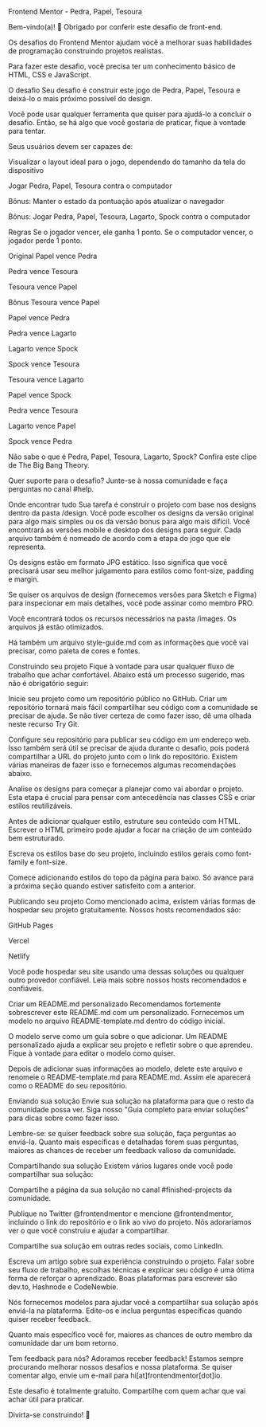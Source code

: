 Frontend Mentor - Pedra, Papel, Tesoura


Bem-vindo(a)! 👋
Obrigado por conferir este desafio de front-end.

Os desafios do Frontend Mentor ajudam você a melhorar suas habilidades de programação construindo projetos realistas.

Para fazer este desafio, você precisa ter um conhecimento básico de HTML, CSS e JavaScript.

O desafio
Seu desafio é construir este jogo de Pedra, Papel, Tesoura e deixá-lo o mais próximo possível do design.

Você pode usar qualquer ferramenta que quiser para ajudá-lo a concluir o desafio. Então, se há algo que você gostaria de praticar, fique à vontade para tentar.

Seus usuários devem ser capazes de:

Visualizar o layout ideal para o jogo, dependendo do tamanho da tela do dispositivo

Jogar Pedra, Papel, Tesoura contra o computador

Bônus: Manter o estado da pontuação após atualizar o navegador

Bônus: Jogar Pedra, Papel, Tesoura, Lagarto, Spock contra o computador

Regras
Se o jogador vencer, ele ganha 1 ponto.
Se o computador vencer, o jogador perde 1 ponto.

Original
Papel vence Pedra

Pedra vence Tesoura

Tesoura vence Papel

Bônus
Tesoura vence Papel

Papel vence Pedra

Pedra vence Lagarto

Lagarto vence Spock

Spock vence Tesoura

Tesoura vence Lagarto

Papel vence Spock

Pedra vence Tesoura

Lagarto vence Papel

Spock vence Pedra

Não sabe o que é Pedra, Papel, Tesoura, Lagarto, Spock? Confira este clipe de The Big Bang Theory.

Quer suporte para o desafio? Junte-se à nossa comunidade e faça perguntas no canal #help.

Onde encontrar tudo
Sua tarefa é construir o projeto com base nos designs dentro da pasta /design.
Você pode escolher os designs da versão original para algo mais simples ou os da versão bonus para algo mais difícil.
Você encontrará as versões mobile e desktop dos designs para seguir. Cada arquivo também é nomeado de acordo com a etapa do jogo que ele representa.

Os designs estão em formato JPG estático. Isso significa que você precisará usar seu melhor julgamento para estilos como font-size, padding e margin.

Se quiser os arquivos de design (fornecemos versões para Sketch e Figma) para inspecionar em mais detalhes, você pode assinar como membro PRO.

Você encontrará todos os recursos necessários na pasta /images. Os arquivos já estão otimizados.

Há também um arquivo style-guide.md com as informações que você vai precisar, como paleta de cores e fontes.

Construindo seu projeto
Fique à vontade para usar qualquer fluxo de trabalho que achar confortável. Abaixo está um processo sugerido, mas não é obrigatório seguir:

Inicie seu projeto como um repositório público no GitHub. Criar um repositório tornará mais fácil compartilhar seu código com a comunidade se precisar de ajuda.
Se não tiver certeza de como fazer isso, dê uma olhada neste recurso Try Git.

Configure seu repositório para publicar seu código em um endereço web. Isso também será útil se precisar de ajuda durante o desafio, pois poderá compartilhar a URL do projeto junto com o link do repositório.
Existem várias maneiras de fazer isso e fornecemos algumas recomendações abaixo.

Analise os designs para começar a planejar como vai abordar o projeto.
Esta etapa é crucial para pensar com antecedência nas classes CSS e criar estilos reutilizáveis.

Antes de adicionar qualquer estilo, estruture seu conteúdo com HTML. Escrever o HTML primeiro pode ajudar a focar na criação de um conteúdo bem estruturado.

Escreva os estilos base do seu projeto, incluindo estilos gerais como font-family e font-size.

Comece adicionando estilos do topo da página para baixo. Só avance para a próxima seção quando estiver satisfeito com a anterior.

Publicando seu projeto
Como mencionado acima, existem várias formas de hospedar seu projeto gratuitamente.
Nossos hosts recomendados são:

GitHub Pages

Vercel

Netlify

Você pode hospedar seu site usando uma dessas soluções ou qualquer outro provedor confiável. Leia mais sobre nossos hosts recomendados e confiáveis.

Criar um README.md personalizado
Recomendamos fortemente sobrescrever este README.md com um personalizado.
Fornecemos um modelo no arquivo README-template.md dentro do código inicial.

O modelo serve como um guia sobre o que adicionar.
Um README personalizado ajuda a explicar seu projeto e refletir sobre o que aprendeu.
Fique à vontade para editar o modelo como quiser.

Depois de adicionar suas informações ao modelo, delete este arquivo e renomeie o README-template.md para README.md. Assim ele aparecerá como o README do seu repositório.

Enviando sua solução
Envie sua solução na plataforma para que o resto da comunidade possa ver.
Siga nosso "Guia completo para enviar soluções" para dicas sobre como fazer isso.

Lembre-se: se quiser feedback sobre sua solução, faça perguntas ao enviá-la.
Quanto mais específicas e detalhadas forem suas perguntas, maiores as chances de receber um feedback valioso da comunidade.

Compartilhando sua solução
Existem vários lugares onde você pode compartilhar sua solução:

Compartilhe a página da sua solução no canal #finished-projects da comunidade.

Publique no Twitter @frontendmentor e mencione @frontendmentor, incluindo o link do repositório e o link ao vivo do projeto. Nós adoraríamos ver o que você construiu e ajudar a compartilhar.

Compartilhe sua solução em outras redes sociais, como LinkedIn.

Escreva um artigo sobre sua experiência construindo o projeto.
Falar sobre seu fluxo de trabalho, escolhas técnicas e explicar seu código é uma ótima forma de reforçar o aprendizado.
Boas plataformas para escrever são dev.to, Hashnode e CodeNewbie.

Nós fornecemos modelos para ajudar você a compartilhar sua solução após enviá-la na plataforma.
Edite-os e inclua perguntas específicas quando quiser receber feedback.

Quanto mais específico você for, maiores as chances de outro membro da comunidade dar um bom retorno.

Tem feedback para nós?
Adoramos receber feedback! Estamos sempre procurando melhorar nossos desafios e nossa plataforma.
Se quiser comentar algo, envie um e-mail para hi[at]frontendmentor[dot]io.

Este desafio é totalmente gratuito. Compartilhe com quem achar que vai achar útil para praticar.

Divirta-se construindo! 🚀


